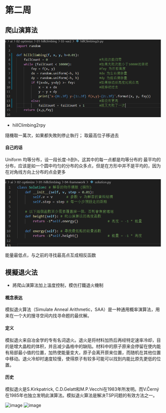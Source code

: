 # 第二周

## 爬山演算法

![image](https://github.com/lzc2021/ai109b/blob/main/image/%E5%9B%BE%E7%89%875.png)
* hillClimbing2rpy

隨機取一萬次，如果都失敗則停止執行；
取最高位子移過去

#### 自己的话

Uniform 均等分布，设一段长度-h到h，这其中的每一点都是均等分布的
最平均的分布，应该是如一个圆中均匀的分布的众多点，但是在方形中并不是平均的，因为在对角线方向上分布的点会更多

![image](https://github.com/lzc2021/ai109b/blob/main/image/图片6.png)

能量最低点，与之前的寻找最高点互成相反函数

## 模擬退火法

* 將爬山演算法加上溫度控制，模仿打鐵退火機制
#### 概念表达

模拟退火算法（Simulate Anneal Arithmetic，SAA）是一种通用概率演算法，用来在一个大的搜寻空间内找寻命题的最优解。

#### 定义

模拟退火来自冶金学的专有名词退火。退火是将材料加热后再经特定速率冷却，目的是增大晶粒的体积，并且减少晶格中的缺陷。材料中的原子原来会停留在使内能有局部最小值的位置，加热使能量变大，原子会离开原来位置，而随机在其他位置中移动。退火冷却时速度较慢，使得原子有较多可能可以找到内能比原先更低的位置。

#### 历史

模拟退火是S.Kirkpatrick, C.D.Gelatt和M.P.Vecchi在1983年所发明。而V.Čern&yacute;在1985年也独立发明此演算法。模拟退火算法是解决TSP问题的有效方法之一。



![image]()
![image]()
